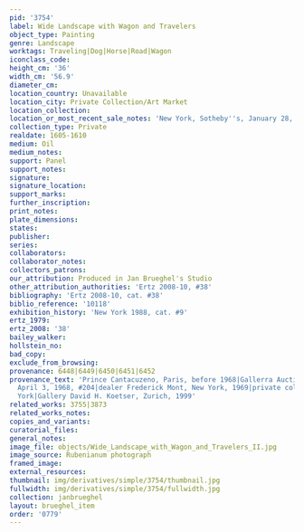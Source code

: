 ```yaml
---
pid: '3754'
label: Wide Landscape with Wagon and Travelers
object_type: Painting
genre: Landscape
worktags: Traveling|Dog|Horse|Road|Wagon
iconclass_code:
height_cm: '36'
width_cm: '56.9'
diameter_cm:
location_country: Unavailable
location_city: Private Collection/Art Market
location_collection:
location_or_most_recent_sale_notes: 'New York, Sotheby''s, January 28, 2000, #56'
collection_type: Private
realdate: 1605-1610
medium: Oil
medium_notes:
support: Panel
support_notes:
signature:
signature_location:
support_marks:
further_inscription:
print_notes:
plate_dimensions:
states:
publisher:
series:
collaborators:
collaborator_notes:
collectors_patrons:
our_attribution: Produced in Jan Brueghel's Studio
other_attribution_authorities: 'Ertz 2008-10, #38'
bibliography: 'Ertz 2008-10, cat. #38'
biblio_reference: '10118'
exhibition_history: 'New York 1988, cat. #9'
ertz_1979:
ertz_2008: '38'
bailey_walker:
hollstein_no:
bad_copy:
exclude_from_browsing:
provenance: 6448|6449|6450|6451|6452
provenance_text: 'Prince Cantacuzeno, Paris, before 1968|Gallerra Auction, Paris,
  April 3, 1968, #204|dealer Frederick Mont, New York, 1969|private collection, New
  York|Gallery David H. Koetser, Zurich, 1999'
related_works: 3755|3873
related_works_notes:
copies_and_variants:
curatorial_files:
general_notes:
image_file: objects/Wide_Landscape_with_Wagon_and_Travelers_II.jpg
image_source: Rubenianum photograph
framed_image:
external_resources:
thumbnail: img/derivatives/simple/3754/thumbnail.jpg
fullwidth: img/derivatives/simple/3754/fullwidth.jpg
collection: janbrueghel
layout: brueghel_item
order: '0779'
---
```

